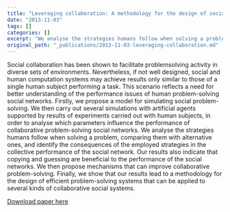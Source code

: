 ```yaml
---
title: "Leveraging collaboration: A methodology for the design of social problem-solving systems"
date: "2013-11-03"
tags: []
categories: []
excerpt: "We analyse the strategies humans follow when solving a problem, comparing them with alternative ones, and identify the consequences of the employed strategies in the collective performance of the social network. Our results also indicate that copying and guessing are beneficial to the performance of the social networks. We then propose mechanisms that can improve collaborative problem-solving. Finally, we show that our results lead to a methodology for the design of efficient problem-solving systems that can be applied to several kinds of collaborative social systems."
original_path: "_publications/2013-11-03-leveraging-collaboration.md"
---
```


Social collaboration has been shown to facilitate problemsolving activity in diverse sets of environments. Nevertheless, if not well designed, social and human computation systems may achieve results only similar to those of a single human subject performing a task. This scenario reflects a need for better understanding of the performance issues of human problem-solving social networks. Firstly, we propose a model for simulating social problem-solving. We then carry out several simulations with artificial agents supported by results of experiments carried out with human subjects, in order to analyse which parameters influence the performance of collaborative problem-solving social networks. We analyse the strategies humans follow when solving a problem, comparing them with alternative ones, and identify the consequences of the employed strategies in the collective performance of the social network. Our results also indicate that copying and guessing are beneficial to the performance of the social networks. We then propose mechanisms that can improve collaborative problem-solving. Finally, we show that our results lead to a methodology for the design of efficient problem-solving systems that can be applied to several kinds of collaborative social systems.

[Download paper here](https://www.aaai.org/ocs/index.php/HCOMP/HCOMP13/paper/download/7481/7417)
